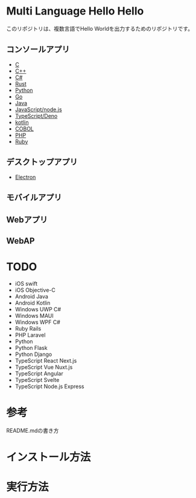 ﻿# Multi Language Hello Hello
このリポジトリは、複数言語でHello Worldを出力するためのリポジトリです。
## コンソールアプリ
* [C](./console_C)
* [C++](./console_C++)
* [C#](./console_C%23)
* [Rust](./console_Rust)
* [Python](./console_Python)
* [Go](./console_Go)
* [Java](./console_Java)
* [JavaScript/node.js](./console_JavaScript_node.js)
* [TypeScript/Deno](./console_TypeScript_Deno)
* [kotlin](./console_kotlin)
* [COBOL](./console_COBOL)
* [PHP](./console_PHP)
* [Ruby](./console_Ruby)

## デスクトップアプリ
* [Electron](./desktop_Electron)


## モバイルアプリ



## Webアプリ


## WebAP


# TODO
* iOS swift
* iOS Objective-C
* Android Java
* Android Kotlin
* Windows UWP C#
* Windows MAUI
* Windows WPF C#
* Ruby Rails
* PHP Laravel
* Python
* Python Flask
* Python Django
* TypeScript React Next.js
* TypeScript Vue Nuxt.js
* TypeScript Angular
* TypeScript Svelte
* TypeScript Node.js Express


# 参考
README.mdの書き方
# インストール方法

# 実行方法
